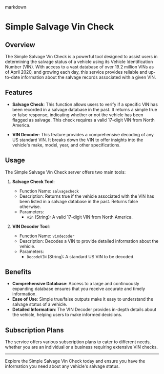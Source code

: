 markdown
# Simple Salvage Vin Check

## Overview

The Simple Salvage Vin Check is a powerful tool designed to assist users in determining the salvage status of a vehicle using its Vehicle Identification Number (VIN). With access to a vast database of over 19.2 million VINs as of April 2020, and growing each day, this service provides reliable and up-to-date information about the salvage records associated with a given VIN. 

## Features

- **Salvage Check**: This function allows users to verify if a specific VIN has been recorded in a salvage database in the past. It returns a simple true or false response, indicating whether or not the vehicle has been flagged as salvage. This check requires a valid 17-digit VIN from North America.

- **VIN Decoder**: This feature provides a comprehensive decoding of any US standard VIN. It breaks down the VIN to offer insights into the vehicle's make, model, year, and other specifications.

## Usage

The Simple Salvage Vin Check server offers two main tools:

1. **Salvage Check Tool**:
   - Function Name: `salvagecheck`
   - Description: Returns true if the vehicle associated with the VIN has been listed in a salvage database in the past. Returns false otherwise.
   - Parameters: 
     - `vin` (String): A valid 17-digit VIN from North America.

2. **VIN Decoder Tool**:
   - Function Name: `vindecoder`
   - Description: Decodes a VIN to provide detailed information about the vehicle.
   - Parameters:
     - `DecodeVIN` (String): A standard US VIN to be decoded.

## Benefits

- **Comprehensive Database**: Access to a large and continuously expanding database ensures that you receive accurate and timely information.
- **Ease of Use**: Simple true/false outputs make it easy to understand the salvage status of a vehicle.
- **Detailed Information**: The VIN Decoder provides in-depth details about the vehicle, helping users to make informed decisions.

## Subscription Plans

The service offers various subscription plans to cater to different needs, whether you are an individual or a business requiring extensive VIN checks.

---

Explore the Simple Salvage Vin Check today and ensure you have the information you need about any vehicle's salvage status.